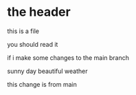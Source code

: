 # the header 

this is a file

you should read it 


if i make some changes to the main branch 

sunny day
beautiful weather 


this change is from main 